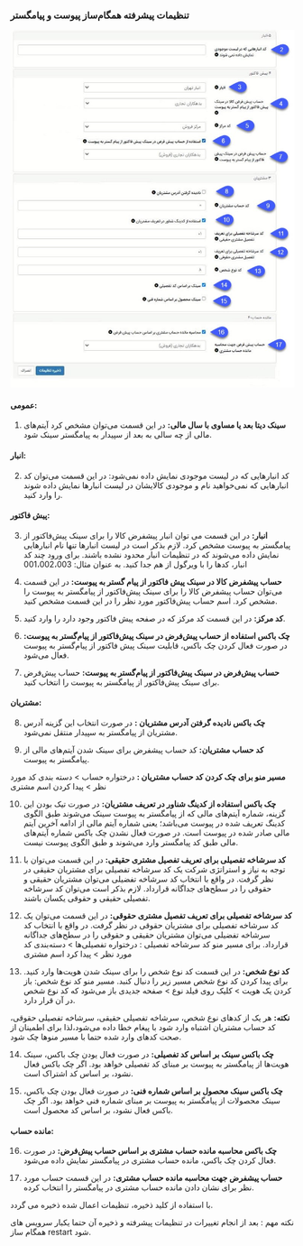 ### تنظیمات پیشرفته همگام‌ساز پیوست و پیامگستر

![](peyvast.jpg)

#### عمومی:

1.	**سینک دیتا بعد یا مساوی با سال مالی:** در این قسمت می‌توان مشخص کرد آیتم‌های مالی از چه سالی به بعد از سپیدار به پیامگستر سینک شود.

#### انبار: 

2.	کد انبارهایی که در لیست موجودی نمایش داده نمی‌شود: در این قسمت می‌توان کد انبارهایی که نمی‌خواهید نام و موجودی کالایشان در لیست انبارها نمایش داده شوند را وارد کنید.

#### پیش فاکتور: 

3.	**انبار:** در این قسمت می توان انبار پیشفرض کالا را برای سینک پیش‌فاکتور از پیامگستر به پیوست مشخص کرد. لازم بذکر است در لیست انبارها تنها نام انبارهایی نمایش داده می‌شوند که در تنظیمات انبار محدود نشده باشند. برای ورود چند کد انبار، کدها را با ویرگول از هم جدا کنید. به عنوان مثال: 001،002،003

4.	**حساب پیشفرض کالا در سینک پیش فاکتور از پیام گستر به پیوست:** در این قسمت می‌توان حساب پیشفرض کالا را برای سینک پیش‌فاکتور از پیامگستر به پیوست را مشخص کرد. اسم حساب پیش‌فاکتور مورد نظر را در این قسمت مشخص کنید.

5.	**کد مرکز:** در این قسمت کد مرکز که در صفحه پیش فاکتور وجود دارد را وارد کنید.

6.	**چک باکس استفاده از حساب پیش‌فرض در سینک پیش‌فاکتور از پیام‌گستر به پیوست:** در صورت فعال کردن چک باکس، قابلیت سینک پیش فاکتور از پیام‌گستر به پیوست فعال می‌شود.

7.	**حساب پیش‌فرض در سینک پیش‌فاکتور از پیام‌گستر به پیوست:** حساب پیش‌فرض برای سینک پیش‌فاکتور از پیامگستر به پیوست را انتخاب کنید.

#### مشتریان:

8.	**چک باکس نادیده گرفتن آدرس مشتریان :** در صورت انتخاب این گزینه آدرس مشتریان از پیامگستر به سپیدار منتقل نمی‌شود.

9.	**کد حساب مشتریان:** کد حساب پیشفرض برای سینک شدن آیتم‌های مالی از پیامگستر به پیوست.

**مسیر منو برای چک کردن کد حساب مشتریان :** درختواره حساب > دسته بندی کد مورد نظر > پیدا کردن اسم مشتری

10.	**چک باکس استفاده از کدینگ شناور در تعریف مشتریان:** در صورت تیک بودن این گزینه، شماره آیتم‌های مالی که از پیامگستر به پیوست سینک می‌شوند طبق الگوی کدینگ تعریف شده در پیوست می‌باشد؛ یعنی شماره آیتم مالی از ادامه آخرین آیتم ‌مالی صادر شده در پیوست است. در صورت فعال نشدن چک باکس شماره آیتم‌های مالی طبق کد پیامگستر وارد می‌شوند و طبق الگوی پیوست نیست.

11.	**کد سرشاخه تفصیلی برای تعریف تفصیل مشتری حقیقی:** در این قسمت می‌توان با توجه به نیاز و استراتژی شرکت  یک کد سرشاخه تفصیلی برای مشتریان حقیقی در نظر گرفت. در واقع با انتخاب کد سرشاخه تفضیلی می‌توان مشتریان حقیقی و حقوقی را در ‌سطح‌های جداگانه قرارداد. لازم بذکر است می‌توان کد سرشاخه تفصیلی حقیقی و حقوقی یکسان باشند.

12.	**کد سرشاخه تفصیلی برای تعریف تفصیل مشتری حقوقی:** در این قسمت می‌توان یک کد سرشاخه تفصیلی برای مشتریان حقوقی در نظر گرفت. در واقع با انتخاب کد سرشاخه تفضیلی می‌توان مشتریان حقیقی و حقوقی را در ‌سطح‌های جداگانه قرارداد. برای 
مسیر منو کد سرشاخه تفصیلی : درختواره تفصیلی‌ها  > دسته‌بندی کد مورد نظر > پیدا کرد اسم مشتری

13.	**کد نوع شخص:** در این قسمت کد نوع شخص را برای سینک شدن هویت‌ها وارد کنید. برای پیدا کردن کد نوع شخص مسیر زیر را دنبال کنبد. 
مسیر منو کد نوع شخص: باز کردن یک هویت > کلیک روی فیلد نوع  > صفحه جدیدی باز می‌شود که کد نوع شخص در آن قرار دارد. 

**نکته:** هر یک از کدهای نوع شخص، سرشاخه تفصیلی حقیقی، سرشاخه تفصیلی حقوقی، کد حساب مشتریان اشتباه وارد شود با پیغام خطا داده می‌شود،لذا برای اطمینان از صحت کدهای وارد شده حتما با مسیر منوها چک شود.

14.	**چک باکس سینک بر اساس کد تفصیلی:** در صورت فعال یودن چک باکس، سینک هویت‌ها از پبامگستر به پیوست بر مبنای کد تفصیلی خواهد بود. اگر چک باکس فعال نشود، بر اساس کد اشتراک است.

15.	**چک باکس سینک محصول بر اساس شماره فنی:** در صورت فعال بودن چک باکس، سینک محصولات از پیامگستر به پیوست بر مبنای شماره فنی خواهد بود. اگر چک باکس فعال نشود، بر اساس کد محصول است.

#### مانده حساب: 

16.	**چک باکس محاسبه مانده حساب مشتری بر اساس حساب پیش‌فرض:** در صورت فعال کردن چک باکس، مانده حساب مشتری در پیامگستر نمایش داده می‌شود.

17.	**حساب پیش‍فرض جهت محاسبه مانده حساب مشتری:** در این قسمت حساب مورد نظر برای نشان دادن مانده حساب مشتری در پیامگستر را انتخاب کرده.

با استفاده از کلید ذخیره، تنظیمات اعمال شده ذخیره می گردد.

نکته مهم : بعد از انجام تغییرات در تنظیمات پیشرفته و ذخیره آن حتما یکبار سرویس های همگام ساز restart  شود.






